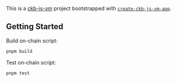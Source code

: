 This is a [ckb-js-vm](https://github.com/nervosnetwork/ckb-js-vm) project bootstrapped with [`create-ckb-js-vm-app`](https://github.com/nervosnetwork/ckb-js-vm).

## Getting Started

Build on-chain script:

```bash
pnpm build
```

Test on-chain script:

```bash
pnpm test
```
